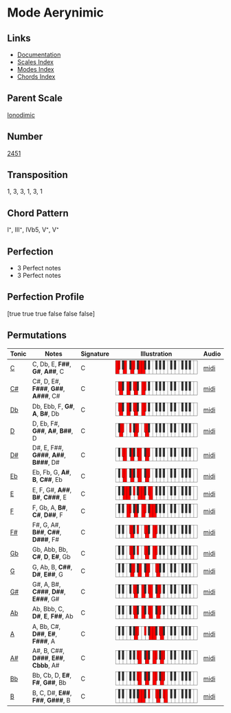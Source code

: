 # Mode Aerynimic

## Links

- [Documentation](README.md)
- [Scales Index](Scales.md)
- [Modes Index](Modes.md)
- [Chords Index](Chords.md)

## Parent Scale

[Ionodimic](ScaleIonodimic.md)

## Number

[2451](https://ianring.com/musictheory/scales/2451)

## Transposition

1, 3, 3, 1, 3, 1

## Chord Pattern

I⁺, III⁺, IVb5, V⁺, V⁺

## Perfection

- 3 Perfect notes
- 3 Perfect notes

## Perfection Profile

[true true true false false false]

## Permutations

| Tonic | Notes | Signature | Illustration | Audio |
|-------|-------|-----------|--------------|-------|
| [C](ModeCNaturalAerynimic.md) | C, Db, E, **F##**, **G#**, **A##**, C | C | ![CNaturalAerynimic](ModeCNaturalAerynimic.png) | [midi](https://github.com/edipermadi/music/blob/main/docs/ModeCNaturalAerynimic.mid?raw=true) |
| [C#](ModeCSharpAerynimic.md) | C#, D, E#, **F###**, **G##**, **A###**, C# | C | ![CSharpAerynimic](ModeCSharpAerynimic.png) | [midi](https://github.com/edipermadi/music/blob/main/docs/ModeCSharpAerynimic.mid?raw=true) |
| [Db](ModeDFlatAerynimic.md) | Db, Ebb, F, **G#**, **A**, **B#**, Db | C | ![DFlatAerynimic](ModeDFlatAerynimic.png) | [midi](https://github.com/edipermadi/music/blob/main/docs/ModeDFlatAerynimic.mid?raw=true) |
| [D](ModeDNaturalAerynimic.md) | D, Eb, F#, **G##**, **A#**, **B##**, D | C | ![DNaturalAerynimic](ModeDNaturalAerynimic.png) | [midi](https://github.com/edipermadi/music/blob/main/docs/ModeDNaturalAerynimic.mid?raw=true) |
| [D#](ModeDSharpAerynimic.md) | D#, E, F##, **G###**, **A##**, **B###**, D# | C | ![DSharpAerynimic](ModeDSharpAerynimic.png) | [midi](https://github.com/edipermadi/music/blob/main/docs/ModeDSharpAerynimic.mid?raw=true) |
| [Eb](ModeEFlatAerynimic.md) | Eb, Fb, G, **A#**, **B**, **C##**, Eb | C | ![EFlatAerynimic](ModeEFlatAerynimic.png) | [midi](https://github.com/edipermadi/music/blob/main/docs/ModeEFlatAerynimic.mid?raw=true) |
| [E](ModeENaturalAerynimic.md) | E, F, G#, **A##**, **B#**, **C###**, E | C | ![ENaturalAerynimic](ModeENaturalAerynimic.png) | [midi](https://github.com/edipermadi/music/blob/main/docs/ModeENaturalAerynimic.mid?raw=true) |
| [F](ModeFNaturalAerynimic.md) | F, Gb, A, **B#**, **C#**, **D##**, F | C | ![FNaturalAerynimic](ModeFNaturalAerynimic.png) | [midi](https://github.com/edipermadi/music/blob/main/docs/ModeFNaturalAerynimic.mid?raw=true) |
| [F#](ModeFSharpAerynimic.md) | F#, G, A#, **B##**, **C##**, **D###**, F# | C | ![FSharpAerynimic](ModeFSharpAerynimic.png) | [midi](https://github.com/edipermadi/music/blob/main/docs/ModeFSharpAerynimic.mid?raw=true) |
| [Gb](ModeGFlatAerynimic.md) | Gb, Abb, Bb, **C#**, **D**, **E#**, Gb | C | ![GFlatAerynimic](ModeGFlatAerynimic.png) | [midi](https://github.com/edipermadi/music/blob/main/docs/ModeGFlatAerynimic.mid?raw=true) |
| [G](ModeGNaturalAerynimic.md) | G, Ab, B, **C##**, **D#**, **E##**, G | C | ![GNaturalAerynimic](ModeGNaturalAerynimic.png) | [midi](https://github.com/edipermadi/music/blob/main/docs/ModeGNaturalAerynimic.mid?raw=true) |
| [G#](ModeGSharpAerynimic.md) | G#, A, B#, **C###**, **D##**, **E###**, G# | C | ![GSharpAerynimic](ModeGSharpAerynimic.png) | [midi](https://github.com/edipermadi/music/blob/main/docs/ModeGSharpAerynimic.mid?raw=true) |
| [Ab](ModeAFlatAerynimic.md) | Ab, Bbb, C, **D#**, **E**, **F##**, Ab | C | ![AFlatAerynimic](ModeAFlatAerynimic.png) | [midi](https://github.com/edipermadi/music/blob/main/docs/ModeAFlatAerynimic.mid?raw=true) |
| [A](ModeANaturalAerynimic.md) | A, Bb, C#, **D##**, **E#**, **F###**, A | C | ![ANaturalAerynimic](ModeANaturalAerynimic.png) | [midi](https://github.com/edipermadi/music/blob/main/docs/ModeANaturalAerynimic.mid?raw=true) |
| [A#](ModeASharpAerynimic.md) | A#, B, C##, **D###**, **E##**, **Cbbb**, A# | C | ![ASharpAerynimic](ModeASharpAerynimic.png) | [midi](https://github.com/edipermadi/music/blob/main/docs/ModeASharpAerynimic.mid?raw=true) |
| [Bb](ModeBFlatAerynimic.md) | Bb, Cb, D, **E#**, **F#**, **G##**, Bb | C | ![BFlatAerynimic](ModeBFlatAerynimic.png) | [midi](https://github.com/edipermadi/music/blob/main/docs/ModeBFlatAerynimic.mid?raw=true) |
| [B](ModeBNaturalAerynimic.md) | B, C, D#, **E##**, **F##**, **G###**, B | C | ![BNaturalAerynimic](ModeBNaturalAerynimic.png) | [midi](https://github.com/edipermadi/music/blob/main/docs/ModeBNaturalAerynimic.mid?raw=true) |
